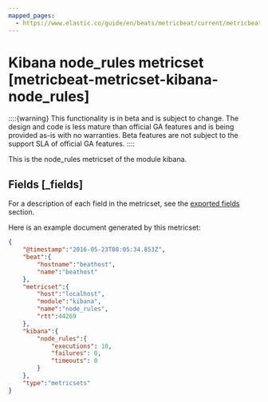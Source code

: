 ```yaml
---
mapped_pages:
  - https://www.elastic.co/guide/en/beats/metricbeat/current/metricbeat-metricset-kibana-node_rules.html
---
```


<!-- This file is generated! See scripts/mage/docs_collector.go -->

# Kibana node_rules metricset [metricbeat-metricset-kibana-node_rules]

::::{warning}
This functionality is in beta and is subject to change. The design and code is less mature than official GA features and is being provided as-is with no warranties. Beta features are not subject to the support SLA of official GA features.
::::


This is the node_rules metricset of the module kibana.

## Fields [_fields]

For a description of each field in the metricset, see the [exported fields](/reference/metricbeat/exported-fields-kibana.md) section.

Here is an example document generated by this metricset:

```json
{
    "@timestamp":"2016-05-23T08:05:34.853Z",
    "beat":{
        "hostname":"beathost",
        "name":"beathost"
    },
    "metricset":{
        "host":"localhost",
        "module":"kibana",
        "name":"node_rules",
        "rtt":44269
    },
    "kibana":{
        "node_rules":{
            "executions": 10,
            "failures": 0,
            "timeouts": 0
        }
    },
    "type":"metricsets"
}
```
